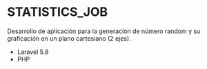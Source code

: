 # STATISTICS_JOB
Desarrollo de aplicación para la generación de número random y su graficación en un plano cartesiano (2 ejes).

- Laravel 5.8
- PHP
